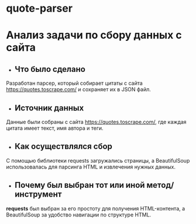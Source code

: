 # quote-parser
# Анализ задачи по сбору данных с сайта

* ## Что было сделано
Разработан парсер, который собирает цитаты с сайта https://quotes.toscrape.com/ и сохраняет их в JSON файл.

* ## Источник данных
Данные были собраны с сайта https://quotes.toscrape.com/, где каждая цитата имеет текст, имя автора и теги.

* ## Как осуществлялся сбор
С помощью библиотеки requests загружались страницы, а BeautifulSoup использовалась для парсинга HTML и извлечения нужных данных.

* ## Почему был выбран тот или иной метод/инструмент
**requests** был выбран за его простоту для получения HTML-контента, а BeautifulSoup за удобство навигации по структуре HTML.

